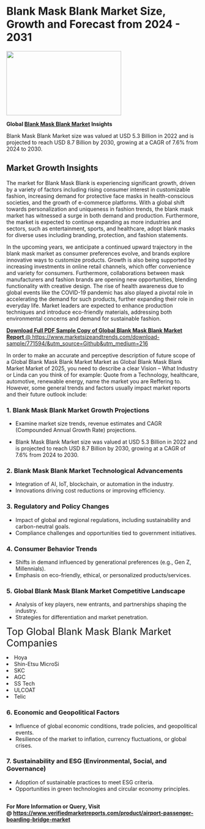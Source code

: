 <H1>Blank Mask Blank Market Size, Growth and Forecast from 2024 - 2031</H1><img class="aligncenter size-medium wp-image-584254" src="https://thirdeyenews.in/wp-content/uploads/2024/09/Global-Market-Research-300x168.jpeg" alt="" width="300" height="168" /><p><strong>Global&nbsp;<a href="https://www.marketsizeandtrends.com/download-sample/771594/&amp;utm_source=Github&utm_medium=216">Blank Mask Blank Market</a> Insights</strong></p><p>Blank Mask Blank Market size was valued at USD 5.3 Billion in 2022 and is projected to reach USD 8.7 Billion by 2030, growing at a CAGR of 7.6% from 2024 to 2030.</p><p><h2>Market Growth Insights</h2> <p>The market for Blank Mask Blank is experiencing significant growth, driven by a variety of factors including rising consumer interest in customizable fashion, increasing demand for protective face masks in health-conscious societies, and the growth of e-commerce platforms. With a global shift towards personalization and uniqueness in fashion trends, the blank mask market has witnessed a surge in both demand and production. Furthermore, the market is expected to continue expanding as more industries and sectors, such as entertainment, sports, and healthcare, adopt blank masks for diverse uses including branding, protection, and fashion statements.</p> <p><a href="#"></a></p> <p>In the upcoming years, we anticipate a continued upward trajectory in the blank mask market as consumer preferences evolve, and brands explore innovative ways to customize products. Growth is also being supported by increasing investments in online retail channels, which offer convenience and variety for consumers. Furthermore, collaborations between mask manufacturers and fashion brands are opening new opportunities, blending functionality with creative design. The rise of health awareness due to global events like the COVID-19 pandemic has also played a pivotal role in accelerating the demand for such products, further expanding their role in everyday life. Market leaders are expected to enhance production techniques and introduce eco-friendly materials, addressing both environmental concerns and demand for sustainable fashion.</p> <p><a href="#"></p><p><span class=""><strong>Download Full PDF Sample Copy of Global Blank Mask Blank Market Report</strong> @ <a href="https://www.marketsizeandtrends.com/download-sample/771594/&amp;utm_source=Github&utm_medium=216" target="_blank">https://www.marketsizeandtrends.com/download-sample/771594/&amp;utm_source=Github&utm_medium=216</a></span></p><p>In order to make an accurate and perceptive description of future scope of a Global&nbsp;Blank Mask Blank Market Market as Global&nbsp;Blank Mask Blank Market Market of 2025, you need to describe a clear Vision &ndash; What Industry or Linda can you think of for example: Quote from a Technology, healthcare, automotive, renewable energy, name the market you are Reffering to. However, some general trends and factors usually impact market reports and their future outlook include:</p><h3>1.&nbsp;<strong>Blank Mask Blank Market Growth Projections</strong></h3><ul><li>Examine market size trends, revenue estimates and CAGR (Compounded Annual Growth Rate) projections.</li><li><p>Blank Mask Blank Market size was valued at USD 5.3 Billion in 2022 and is projected to reach USD 8.7 Billion by 2030, growing at a CAGR of 7.6% from 2024 to 2030.</p></li></ul><h3>2.&nbsp;<strong>Blank Mask Blank Market Technological Advancements</strong></h3><ul><li>Integration of AI, IoT, blockchain, or automation in the industry.</li><li>Innovations driving cost reductions or improving efficiency.</li></ul><h3>3.&nbsp;<strong>Regulatory and Policy Changes</strong></h3><ul><li>Impact of global and regional regulations, including sustainability and carbon-neutral goals.</li><li>Compliance challenges and opportunities tied to government initiatives.</li></ul><h3>4.&nbsp;<strong>Consumer Behavior Trends</strong></h3><ul><li>Shifts in demand influenced by generational preferences (e.g., Gen Z, Millennials).</li><li>Emphasis on eco-friendly, ethical, or personalized products/services.</li></ul><h3>5.&nbsp;<strong>Global Blank Mask Blank Market Competitive Landscape</strong></h3><ul><li>Analysis of key players, new entrants, and partnerships shaping the industry.</li><li>Strategies for differentiation and market penetration.</li></ul><p data-pm-slice="1 1 []"><span style="color: inherit; font-family: inherit; font-size: 25px;">Top Global Blank Mask Blank Market Companies</span></p><div class="" data-test-id=""><p><li>Hoya</li><li> Shin-Etsu MicroSi</li><li> SKC</li><li> AGC</li><li> SS Tech</li><li> ULCOAT</li><li> Telic</li></p></div><h3>6.&nbsp;<strong>Economic and Geopolitical Factors</strong></h3><ul><li>Influence of global economic conditions, trade policies, and geopolitical events.</li><li>Resilience of the market to inflation, currency fluctuations, or global crises.</li></ul><h3>7.&nbsp;<strong>Sustainability and ESG (Environmental, Social, and Governance)</strong></h3><ul><li>Adoption of sustainable practices to meet ESG criteria.</li><li>Opportunities in green technologies and circular economy principles.</li></ul><h2><strong style="font-size: 14px;">For More Information or Query, Visit @&nbsp;</strong><a style="background-color: #ffffff; font-size: 14px;" href="https://www.marketsizeandtrends.com/report/blank-mask-blank-market/" target="_blank">https://www.verifiedmarketreports.com/product/airport-passenger-boarding-bridge-market</a></h2>
